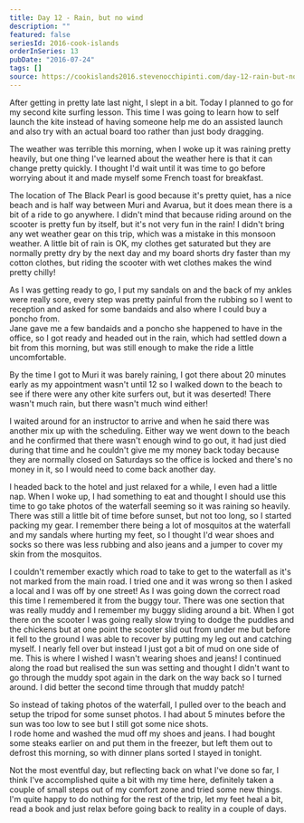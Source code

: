 ```yaml
---
title: Day 12 - Rain, but no wind
description: ""
featured: false
seriesId: 2016-cook-islands
orderInSeries: 13
pubDate: "2016-07-24"
tags: []
source: https://cookislands2016.stevenocchipinti.com/day-12-rain-but-no-wind/
---
```


After getting in pretty late last night, I slept in a bit. Today I planned to go
for my second kite surfing lesson. This time I was going to learn how to self
launch the kite instead of having someone help me do an assisted launch and also
try with an actual board too rather than just body dragging.

The weather was terrible this morning, when I woke up it was raining pretty
heavily, but one thing I've learned about the weather here is that it can change
pretty quickly. I thought I'd wait until it was time to go before worrying about
it and made myself some French toast for breakfast.

The location of The Black Pearl is good because it's pretty quiet, has a nice
beach and is half way between Muri and Avarua, but it does mean there is a bit
of a ride to go anywhere. I didn't mind that because riding around on the
scooter is pretty fun by itself, but it's not very fun in the rain! I didn't
bring any wet weather gear on this trip, which was a mistake in this monsoon
weather. A little bit of rain is OK, my clothes get saturated but they are
normally pretty dry by the next day and my board shorts dry faster than my
cotton clothes, but riding the scooter with wet clothes makes the wind pretty
chilly!

As I was getting ready to go, I put my sandals on and the back of my ankles were
really sore, every step was pretty painful from the rubbing so I went to
reception and asked for some bandaids and also where I could buy a poncho from.  
Jane gave me a few bandaids and a poncho she happened to have in the office, so
I got ready and headed out in the rain, which had settled down a bit from this
morning, but was still enough to make the ride a little uncomfortable.

By the time I got to Muri it was barely raining, I got there about 20 minutes
early as my appointment wasn't until 12 so I walked down to the beach to see if
there were any other kite surfers out, but it was deserted! There wasn't much
rain, but there wasn't much wind either!

I waited around for an instructor to arrive and when he said there was another
mix up with the scheduling. Either way we went down to the beach and he
confirmed that there wasn't enough wind to go out, it had just died during that
time and he couldn't give me my money back today because they are normally
closed on Saturdays so the office is locked and there's no money in it, so I
would need to come back another day.

I headed back to the hotel and just relaxed for a while, I even had a little
nap. When I woke up, I had something to eat and thought I should use this time
to go take photos of the waterfall seeming so it was raining so heavily. There
was still a little bit of time before sunset, but not too long, so I started
packing my gear. I remember there being a lot of mosquitos at the waterfall and
my sandals where hurting my feet, so I thought I'd wear shoes and socks so there
was less rubbing and also jeans and a jumper to cover my skin from the
mosquitos.

I couldn't remember exactly which road to take to get to the waterfall as it's
not marked from the main road. I tried one and it was wrong so then I asked a
local and I was off by one street! As I was going down the correct road this
time I remembered it from the buggy tour. There was one section that was really
muddy and I remember my buggy sliding around a bit. When I got there on the
scooter I was going really slow trying to dodge the puddles and the chickens but
at one point the scooter slid out from under me but before it fell to the ground
I was able to recover by putting my leg out and catching myself. I nearly fell
over but instead I just got a bit of mud on one side of me. This is where I
wished I wasn't wearing shoes and jeans! I continued along the road but realised
the sun was setting and thought I didn't want to go through the muddy spot again
in the dark on the way back so I turned around. I did better the second time
through that muddy patch!

So instead of taking photos of the waterfall, I pulled over to the beach and
setup the tripod for some sunset photos. I had about 5 minutes before the sun
was too low to see but I still got some nice shots.  
I rode home and washed the mud off my shoes and jeans. I had bought some steaks
earlier on and put them in the freezer, but left them out to defrost this
morning, so with dinner plans sorted I stayed in tonight.

Not the most eventful day, but reflecting back on what I've done so far, I think
I've accomplished quite a bit with my time here, definitely taken a couple of
small steps out of my comfort zone and tried some new things. I'm quite happy to
do nothing for the rest of the trip, let my feet heal a bit, read a book and
just relax before going back to reality in a couple of days.
